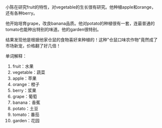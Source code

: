 小陈在研究fruit的特性，对vegetable的生长很有研究。他种植apple和orange，还有各种berry。

他开始培育grape，改良banana品质。他对potato的种植很有一套，连最普通的tomato也能种出特别的味道。他的garden很特别。

结果发现他是根据他家仓鼠的食物喜好来种植的！这种"仓鼠口味农作物"竟然成了市场新宠，价格翻了好几倍！

单词解释：
1. fruit：水果
2. vegetable：蔬菜
3. apple：苹果
4. orange：橙子
5. berry：浆果
6. grape：葡萄
7. banana：香蕉
8. potato：土豆
9. tomato：番茄
10. garden：花园 